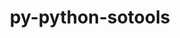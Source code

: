 ---
title: "py-python-sotools"
layout: cache
categories: [package, develop]
meta: {"compilers": ["gcc@=11.4.0"], "num_specs": 5, "num_specs_by_stack": {"e4s": 5, "root": 5}, "oss": ["ubuntu22.04"], "platforms": ["linux"], "stacks": ["e4s", "root"], "targets": ["x86_64_v3"], "versions": ["0.1.0"]}
spec_details: [{"compiler": "gcc@=11.4.0", "hash": "gw4hb62jchqeabod2fpl2q2wqxueu3dc", "os": "ubuntu22.04", "platform": "linux", "size": "-", "stacks": ["e4s", "root"], "tarball": "https://binaries.spack.io/develop/build_cache/linux-ubuntu22.04-x86_64_v3/gcc-11.4.0/py-python-sotools-0.1.0/linux-ubuntu22.04-x86_64_v3-gcc-11.4.0-py-python-sotools-0.1.0-gw4hb62jchqeabod2fpl2q2wqxueu3dc.spack", "target": "x86_64_v3", "variants": ["build_system=python_pip"], "versions": ["0.1.0"]}, {"compiler": "gcc@=11.4.0", "hash": "lkwjtmbv2qrwjxddmcsb7cho7bqtbm6b", "os": "ubuntu22.04", "platform": "linux", "size": "-", "stacks": ["e4s", "root"], "tarball": "https://binaries.spack.io/develop/build_cache/linux-ubuntu22.04-x86_64_v3/gcc-11.4.0/py-python-sotools-0.1.0/linux-ubuntu22.04-x86_64_v3-gcc-11.4.0-py-python-sotools-0.1.0-lkwjtmbv2qrwjxddmcsb7cho7bqtbm6b.spack", "target": "x86_64_v3", "variants": ["build_system=python_pip"], "versions": ["0.1.0"]}, {"compiler": "gcc@=11.4.0", "hash": "piw7vxcsinwephbs5y5ujnvmijgposw4", "os": "ubuntu22.04", "platform": "linux", "size": "-", "stacks": ["e4s", "root"], "tarball": "https://binaries.spack.io/develop/build_cache/linux-ubuntu22.04-x86_64_v3/gcc-11.4.0/py-python-sotools-0.1.0/linux-ubuntu22.04-x86_64_v3-gcc-11.4.0-py-python-sotools-0.1.0-piw7vxcsinwephbs5y5ujnvmijgposw4.spack", "target": "x86_64_v3", "variants": ["build_system=python_pip"], "versions": ["0.1.0"]}, {"compiler": "gcc@=11.4.0", "hash": "pvcvqzcjnsm7sp3lwrytfqiq5qgy2neb", "os": "ubuntu22.04", "platform": "linux", "size": "-", "stacks": ["e4s", "root"], "tarball": "https://binaries.spack.io/develop/build_cache/linux-ubuntu22.04-x86_64_v3/gcc-11.4.0/py-python-sotools-0.1.0/linux-ubuntu22.04-x86_64_v3-gcc-11.4.0-py-python-sotools-0.1.0-pvcvqzcjnsm7sp3lwrytfqiq5qgy2neb.spack", "target": "x86_64_v3", "variants": ["build_system=python_pip"], "versions": ["0.1.0"]}, {"compiler": "gcc@=11.4.0", "hash": "xyvsyhkfjxgwgmnebgqtvl7rur22sgbk", "os": "ubuntu22.04", "platform": "linux", "size": "-", "stacks": ["e4s", "root"], "tarball": "https://binaries.spack.io/develop/build_cache/linux-ubuntu22.04-x86_64_v3/gcc-11.4.0/py-python-sotools-0.1.0/linux-ubuntu22.04-x86_64_v3-gcc-11.4.0-py-python-sotools-0.1.0-xyvsyhkfjxgwgmnebgqtvl7rur22sgbk.spack", "target": "x86_64_v3", "variants": ["build_system=python_pip"], "versions": ["0.1.0"]}]
---